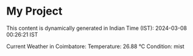 # My Project

This content is dynamically generated in Indian Time (IST): 2024-03-08 00:26:21 IST


Current Weather in Coimbatore:
Temperature: 26.88 °C
Condition: mist
